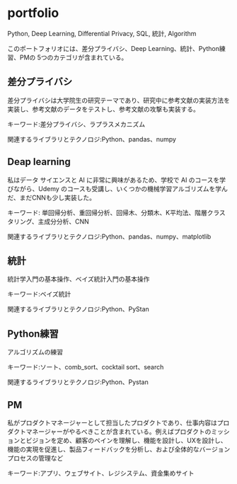 # portfolio
Python, Deep Learning, Differential Privacy, SQL, 統計, Algorithm

このポートフォリオには、差分プライバシ、Deep Learning、統計、Python練習、PMの 5つのカテゴリが含まれている。

## 差分プライバシ
差分プライバシは大学院生の研究テーマであり、研究中に参考文献の実装方法を実装し、参考文献のデータをテストし、参考文献の攻撃も実装する。

キーワード:差分プライバシ、ラプラスメカニズム

関連するライブラリとテクノロジ:Python、pandas、numpy

## Deap learning
私はデータ サイエンスと AI に非常に興味があるため、学校で AI のコースを学びながら、Udemy のコースも受講し、いくつかの機械学習アルゴリズムを学んだ、まだCNNも少し実装した。

キーワード: 単回帰分析、重回帰分析、回帰木、分類木、K平均法、階層クラスタリング、主成分分析、CNN

関連するライブラリとテクノロジ:Python、pandas、numpy、matplotlib

## 統計
統計学入門の基本操作、ベイズ統計入門の基本操作

キーワード:ベイズ統計

関連するライブラリとテクノロジ:Python、PyStan

## Python練習
アルゴリズムの練習

キーワード:ソート、comb_sort、cocktail sort、search

関連するライブラリとテクノロジ:Python、Pystan

## PM
私がプロダクトマネージャーとして担当したプロダクトであり、仕事内容はプロダクトマネージャーがやるべきことが含まれている。例えばプロダクトのミッションとビジョンを定め、顧客のペインを理解し、機能を設計し、UXを設計し、機能の実現を促進し、製品フィードバックを分析し、および全体的なバージョンプロセスの管理など

キーワード:アプリ、ウェブサイト、レジシステム、資金集めサイト
